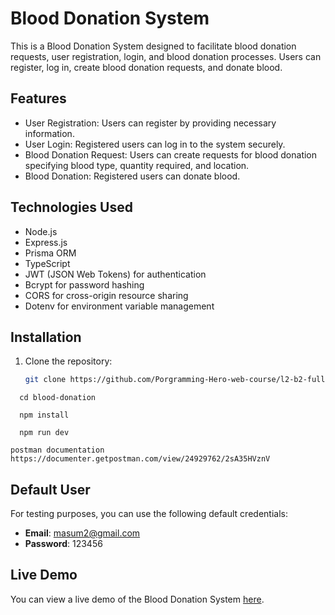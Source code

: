 # Blood Donation System

This is a Blood Donation System designed to facilitate blood donation requests, user registration, login, and blood donation processes. Users can register, log in, create blood donation requests, and donate blood.

## Features

- User Registration: Users can register by providing necessary information.
- User Login: Registered users can log in to the system securely.
- Blood Donation Request: Users can create requests for blood donation specifying blood type, quantity required, and location.
- Blood Donation: Registered users can donate blood.

## Technologies Used

- Node.js
- Express.js
- Prisma ORM
- TypeScript
- JWT (JSON Web Tokens) for authentication
- Bcrypt for password hashing
- CORS for cross-origin resource sharing
- Dotenv for environment variable management

## Installation

1. Clone the repository:

   ```bash
   git clone https://github.com/Porgramming-Hero-web-course/l2-b2-fullstack-track-assignment-8-Masumraihan.git
   ```

```base
  cd blood-donation
```

```base
  npm install
```

```base
  npm run dev
```

```
postman documentation https://documenter.getpostman.com/view/24929762/2sA35HVznV

```

## Default User

For testing purposes, you can use the following default credentials:

- **Email**: masum2@gmail.com
- **Password**: 123456

## Live Demo

You can view a live demo of the Blood Donation System [here](https://blood-donation-phi.vercel.app/).
